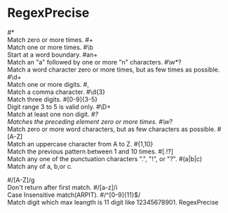 # RegexPrecise

#*         
Match zero or more times.
#+              
Match one or more times.
#\b	            
Start at a word boundary.
#an+	            
Match an "a" followed by one or more "n" characters.
#\w*?	          
Match a word character zero or more times, but as few times as possible.
#\d+             
Match one or more digits.
#\,	            
Match a comma character.
#\d{3}	          
Match three digits.
#[0-9]{3-5}      
Digit range 3 to 5 is valid only.
#\D+	            
Match at least one non digit.
#*?              
Matches the preceding element zero or more times.
#\w*?	          
Match zero or more word characters, but as few characters as possible.
#[A-Z]	          
Match an uppercase character from A to Z.
#{1,10}	        
Match the previous pattern between 1 and 10 times.
#[.!?]	          
Match any one of the punctuation characters ".", "!", or "?".
#(a|b|c)         
Match any of a, b,or c.

#/[A-Z]/g        
Don't return after first match.
#/[a-z]/i        
Case Insensitive match(ARPIT).
#/^[0-9]{11}$/   
Match digit which max leangth is 11 digit like 12345678901.
RegexPrecise
